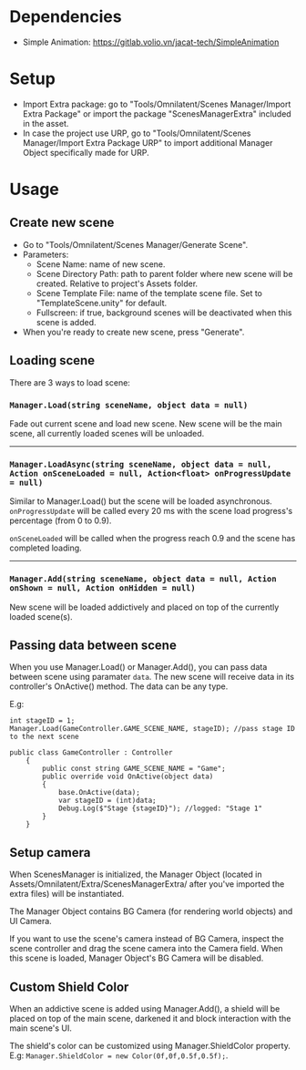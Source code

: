 ﻿
# Dependencies
- Simple Animation: https://gitlab.volio.vn/jacat-tech/SimpleAnimation

# Setup
- Import Extra package: go to "Tools/Omnilatent/Scenes Manager/Import Extra Package" or import the package "ScenesManagerExtra" included in the asset.
- In case the project use URP, go to "Tools/Omnilatent/Scenes Manager/Import Extra Package URP" to import additional Manager Object specifically made for URP.

# Usage
## Create new scene
- Go to "Tools/Omnilatent/Scenes Manager/Generate Scene".
- Parameters:
    - Scene Name: name of new scene.
    - Scene Directory Path: path to parent folder where new scene will be created. Relative to project's Assets folder.
    - Scene Template File: name of the template scene file. Set to "TemplateScene.unity" for default.
    - Fullscreen: if true, background scenes will be deactivated when this scene is added.
- When you're ready to create new scene, press "Generate".

## Loading scene
There are 3 ways to load scene:

### `Manager.Load(string sceneName, object data = null)`
Fade out current scene and load new scene. New scene will be the main scene, all currently loaded scenes will be unloaded.

---
### `Manager.LoadAsync(string sceneName, object data = null, Action onSceneLoaded = null, Action<float> onProgressUpdate = null)`
Similar to Manager.Load() but the scene will be loaded asynchronous. `onProgressUpdate` will be called every 20 ms with the scene load progress's percentage (from 0 to 0.9).

`onSceneLoaded` will be called when the progress reach 0.9 and the scene has completed loading.

---
### `Manager.Add(string sceneName, object data = null, Action onShown = null, Action onHidden = null)`
New scene will be loaded addictively and placed on top of the currently loaded scene(s).

## Passing data between scene

When you use Manager.Load() or Manager.Add(), you can pass data between scene using paramater `data`. The new scene will receive data in its controller's OnActive() method. The data can be any type.

E.g:
```
int stageID = 1;
Manager.Load(GameController.GAME_SCENE_NAME, stageID); //pass stage ID to the next scene
```

```
public class GameController : Controller
    {
        public const string GAME_SCENE_NAME = "Game";
        public override void OnActive(object data)
        {
            base.OnActive(data);
            var stageID = (int)data;
            Debug.Log($"Stage {stageID}"); //logged: "Stage 1"
        }
    }
```


## Setup camera
When ScenesManager is initialized, the Manager Object (located in Assets/Omnilatent/Extra/ScenesManagerExtra/ after you've imported the extra files) will be instantiated.

The Manager Object contains BG Camera (for rendering world objects) and UI Camera.

If you want to use the scene's camera instead of BG Camera, inspect the scene controller and drag the scene camera into the Camera field. When this scene is loaded, Manager Object's BG Camera will be disabled.

## Custom Shield Color
When an addictive scene is added using Manager.Add(), a shield will be placed on top of the main scene, darkened it and block interaction with the main scene's UI.

The shield's color can be customized using Manager.ShieldColor property. E.g: `Manager.ShieldColor = new Color(0f,0f,0.5f,0.5f);`.
